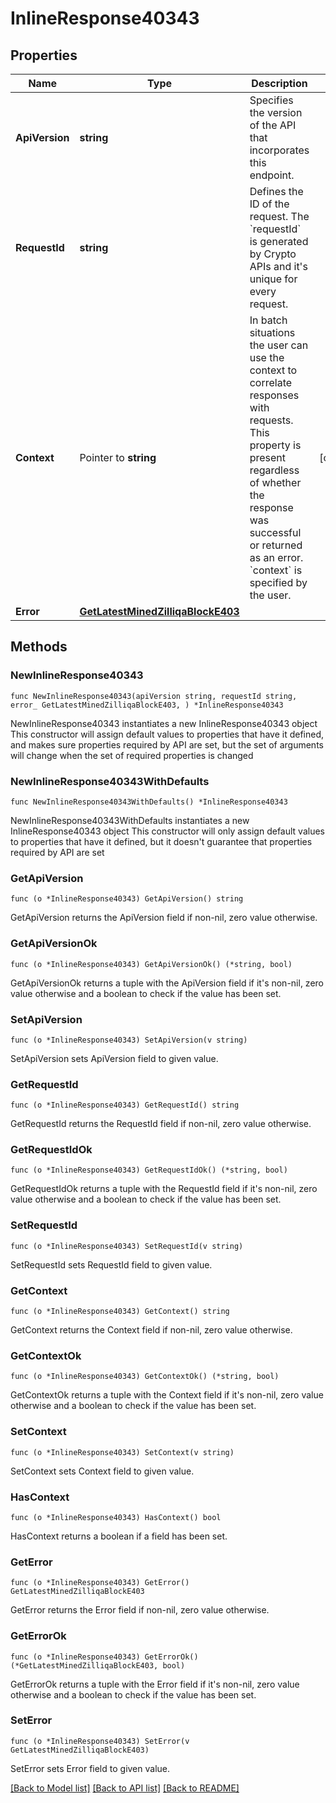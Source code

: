 # InlineResponse40343

## Properties

Name | Type | Description | Notes
------------ | ------------- | ------------- | -------------
**ApiVersion** | **string** | Specifies the version of the API that incorporates this endpoint. | 
**RequestId** | **string** | Defines the ID of the request. The &#x60;requestId&#x60; is generated by Crypto APIs and it&#39;s unique for every request. | 
**Context** | Pointer to **string** | In batch situations the user can use the context to correlate responses with requests. This property is present regardless of whether the response was successful or returned as an error. &#x60;context&#x60; is specified by the user. | [optional] 
**Error** | [**GetLatestMinedZilliqaBlockE403**](GetLatestMinedZilliqaBlockE403.md) |  | 

## Methods

### NewInlineResponse40343

`func NewInlineResponse40343(apiVersion string, requestId string, error_ GetLatestMinedZilliqaBlockE403, ) *InlineResponse40343`

NewInlineResponse40343 instantiates a new InlineResponse40343 object
This constructor will assign default values to properties that have it defined,
and makes sure properties required by API are set, but the set of arguments
will change when the set of required properties is changed

### NewInlineResponse40343WithDefaults

`func NewInlineResponse40343WithDefaults() *InlineResponse40343`

NewInlineResponse40343WithDefaults instantiates a new InlineResponse40343 object
This constructor will only assign default values to properties that have it defined,
but it doesn't guarantee that properties required by API are set

### GetApiVersion

`func (o *InlineResponse40343) GetApiVersion() string`

GetApiVersion returns the ApiVersion field if non-nil, zero value otherwise.

### GetApiVersionOk

`func (o *InlineResponse40343) GetApiVersionOk() (*string, bool)`

GetApiVersionOk returns a tuple with the ApiVersion field if it's non-nil, zero value otherwise
and a boolean to check if the value has been set.

### SetApiVersion

`func (o *InlineResponse40343) SetApiVersion(v string)`

SetApiVersion sets ApiVersion field to given value.


### GetRequestId

`func (o *InlineResponse40343) GetRequestId() string`

GetRequestId returns the RequestId field if non-nil, zero value otherwise.

### GetRequestIdOk

`func (o *InlineResponse40343) GetRequestIdOk() (*string, bool)`

GetRequestIdOk returns a tuple with the RequestId field if it's non-nil, zero value otherwise
and a boolean to check if the value has been set.

### SetRequestId

`func (o *InlineResponse40343) SetRequestId(v string)`

SetRequestId sets RequestId field to given value.


### GetContext

`func (o *InlineResponse40343) GetContext() string`

GetContext returns the Context field if non-nil, zero value otherwise.

### GetContextOk

`func (o *InlineResponse40343) GetContextOk() (*string, bool)`

GetContextOk returns a tuple with the Context field if it's non-nil, zero value otherwise
and a boolean to check if the value has been set.

### SetContext

`func (o *InlineResponse40343) SetContext(v string)`

SetContext sets Context field to given value.

### HasContext

`func (o *InlineResponse40343) HasContext() bool`

HasContext returns a boolean if a field has been set.

### GetError

`func (o *InlineResponse40343) GetError() GetLatestMinedZilliqaBlockE403`

GetError returns the Error field if non-nil, zero value otherwise.

### GetErrorOk

`func (o *InlineResponse40343) GetErrorOk() (*GetLatestMinedZilliqaBlockE403, bool)`

GetErrorOk returns a tuple with the Error field if it's non-nil, zero value otherwise
and a boolean to check if the value has been set.

### SetError

`func (o *InlineResponse40343) SetError(v GetLatestMinedZilliqaBlockE403)`

SetError sets Error field to given value.



[[Back to Model list]](../README.md#documentation-for-models) [[Back to API list]](../README.md#documentation-for-api-endpoints) [[Back to README]](../README.md)


